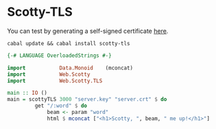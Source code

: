 # Scotty-TLS

You can test by generating a self-signed certificate [here](http://www.akadia.com/services/ssh_test_certificate.html).

```text
cabal update && cabal install scotty-tls
```

```haskell
{-# LANGUAGE OverloadedStrings #-}

import           Data.Monoid    (mconcat)
import           Web.Scotty
import           Web.Scotty.TLS

main :: IO ()
main = scottyTLS 3000 "server.key" "server.crt" $ do
         get "/:word" $ do
             beam <- param "word"
             html $ mconcat ["<h1>Scotty, ", beam, " me up!</h1>"]
```